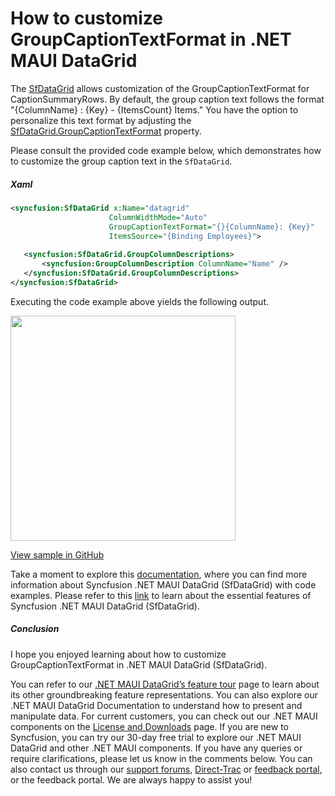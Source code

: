 # How to customize GroupCaptionTextFormat in .NET MAUI DataGrid
The [SfDataGrid](https://www.syncfusion.com/maui-controls/maui-datagrid) allows customization of the GroupCaptionTextFormat for CaptionSummaryRows. By default, the group caption text follows the format "{ColumnName} : {Key} - {ItemsCount} Items." You have the option to personalize this text format by adjusting the [SfDataGrid.GroupCaptionTextFormat](https://help.syncfusion.com/cr/maui/Syncfusion.Maui.DataGrid.SfDataGrid.html#Syncfusion_Maui_DataGrid_SfDataGrid_GroupCaptionTextFormatProperty) property.

Please consult the provided code example below, which demonstrates how to customize the group caption text in the `SfDataGrid`.

##### Xaml
 
 ```XML
<syncfusion:SfDataGrid x:Name="datagrid"
                       ColumnWidthMode="Auto"
                       GroupCaptionTextFormat="{}{ColumnName}: {Key}"
                       ItemsSource="{Binding Employees}">
    
    <syncfusion:SfDataGrid.GroupColumnDescriptions>
        <syncfusion:GroupColumnDescription ColumnName="Name" />
    </syncfusion:SfDataGrid.GroupColumnDescriptions>
</syncfusion:SfDataGrid>
 ```
 
Executing the code example above yields the following output.

<img src="https://{yourdomain}/kb/attachment/article/14454/inline/15018" width="360">

[View sample in GitHub](https://github.com/SyncfusionExamples/How-to-customize-GroupCaptionTextFormat-in-.NET-MAUI-DataGrid/tree/860338)

Take a moment to explore this [documentation](https://help.syncfusion.com/maui/datagrid/overview), where you can find more information about Syncfusion .NET MAUI DataGrid (SfDataGrid) with code examples. Please refer to this [link](https://www.syncfusion.com/maui-controls/maui-datagrid) to learn about the essential features of Syncfusion .NET MAUI DataGrid (SfDataGrid).

##### Conclusion

I hope you enjoyed learning about how to customize GroupCaptionTextFormat in .NET MAUI DataGrid (SfDataGrid).

You can refer to our [.NET MAUI DataGrid’s feature tour](https://www.syncfusion.com/maui-controls/maui-datagrid) page to learn about its other groundbreaking feature representations. You can also explore our .NET MAUI DataGrid Documentation to understand how to present and manipulate data. For current customers, you can check out our .NET MAUI components on the [License and Downloads](https://www.syncfusion.com/account/downloads) page. If you are new to Syncfusion, you can try our 30-day free trial to explore our .NET MAUI DataGrid and other .NET MAUI components. If you have any queries or require clarifications, please let us know in the comments below. You can also contact us through our [support forums](https://www.syncfusion.com/forums), [Direct-Trac](https://support.syncfusion.com/account/login?ReturnUrl=%2Faccount%2Fconnect%2Fauthorize%2Fcallback%3Fclient_id%3Dc54e52f3eb3cde0c3f20474f1bc179ed%26redirect_uri%3Dhttps%253A%252F%252Fsupport.syncfusion.com%252Fagent%252Flogincallback%26response_type%3Dcode%26scope%3Dopenid%2520profile%2520agent.api%2520integration.api%2520offline_access%2520kb.api%26state%3D8db41f98953a4d9ba40407b150ad4cf2%26code_challenge%3DvwHoT64z2h21eP_A9g7JWtr3vp3iPrvSjfh5hN5C7IE%26code_challenge_method%3DS256%26response_mode%3Dquery) or [feedback portal](https://www.syncfusion.com/feedback/maui?control=sfdatagrid), or the feedback portal. We are always happy to assist you!
